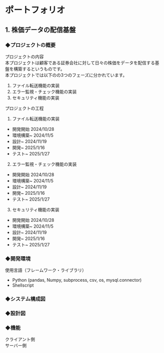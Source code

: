 # ポートフォリオ 
## 1. 株価データの配信基盤
### ◆プロジェクトの概要
  プロジェクトの内容  
  本プロジェクトは顧客である証券会社に対して日々の株価をデータを配信する基盤を構築するというものです。  
  本プロジェクトでは以下のの3つのフェーズに分かれています。  
  1. ファイル転送機能の実装
  2. エラー監視・チェック機能の実装
  3. セキュリティ機能の実装  
  
  プロジェクトの工程  
  1. ファイル転送機能の実装
  - 開発開始 2024/10/28
  - 環境構築~ 2024/11/5
  - 設計~ 2024/11/19
  - 開発~ 2025/1/16
  - テスト~ 2025/1/27  
    
2. エラー監視・チェック機能の実装
  - 開発開始 2024/10/28
  - 環境構築~ 2024/11/5
  - 設計~ 2024/11/19
  - 開発~ 2025/1/16
  - テスト~ 2025/1/27  

3. セキュリティ機能の実装
  - 開発開始 2024/10/28
  - 環境構築~ 2024/11/5
  - 設計~ 2024/11/19
  - 開発~ 2025/1/16
  - テスト~ 2025/1/27  
### ◆開発環境  
  使用言語（フレームワーク・ライブラリ）  
- Python (pandas, Numpy, subprocess, csv, os, mysql.connector)
- Shellscript
### ◆システム構成図

### ◆設計図
### ◆機能
クライアント側  
サーバー側


